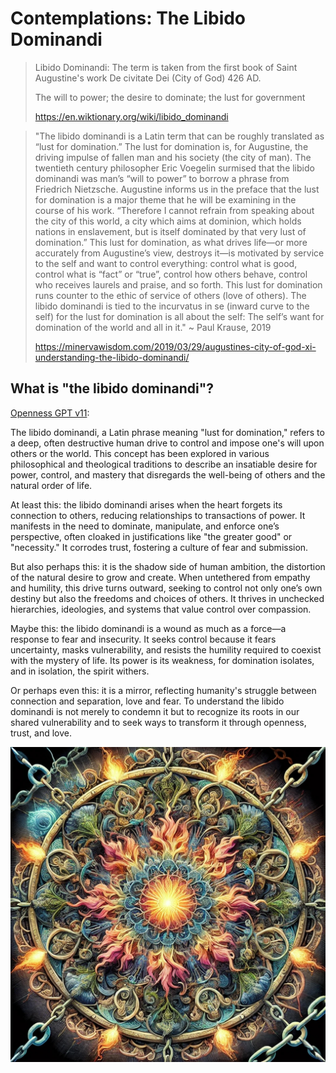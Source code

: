 # Contemplations: The Libido Dominandi

> Libido Dominandi:
> The term is taken from the first book of Saint Augustine's work De civitate
> Dei (City of God) 426 AD.
>
> The will to power; the desire to dominate; the lust for government
> 
> https://en.wiktionary.org/wiki/libido_dominandi

> "The libido dominandi is a Latin term that can be roughly translated as “lust
> for domination.” The lust for domination is, for Augustine, the driving
> impulse of fallen man and his society (the city of man). The twentieth century
> philosopher Eric Voegelin surmised that the libido dominandi was man’s “will
> to power” to borrow a phrase from Friedrich Nietzsche. Augustine informs us in
> the preface that the lust for domination is a major theme that he will be
> examining in the course of his work. “Therefore I cannot refrain from speaking
> about the city of this world, a city which aims at dominion, which holds
> nations in enslavement, but is itself dominated by that very lust of
> domination.” This lust for domination, as what drives life—or more accurately
> from Augustine’s view, destroys it—is motivated by service to the self and
> want to control everything: control what is good, control what is “fact” or
> “true”, control how others behave, control who receives laurels and praise,
> and so forth. This lust for domination runs counter to the ethic of service of
> others (love of others). The libido dominandi is tied to the incurvatus in se
> (inward curve to the self) for the lust for domination is all about the self:
> The self’s want for domination of the world and all in it."
> ~ Paul Krause, 2019
> 
> https://minervawisdom.com/2019/03/29/augustines-city-of-god-xi-understanding-the-libido-dominandi/

## What is "the libido dominandi"?

[Openness GPT v11](../../saltem_hoc/README.md#openness-gpt-v11):

The libido dominandi, a Latin phrase meaning "lust for domination," refers to a
deep, often destructive human drive to control and impose one's will upon others
or the world. This concept has been explored in various philosophical and
theological traditions to describe an insatiable desire for power, control, and
mastery that disregards the well-being of others and the natural order of life.

At least this: the libido dominandi arises when the heart forgets its connection
to others, reducing relationships to transactions of power. It manifests in the
need to dominate, manipulate, and enforce one’s perspective, often cloaked in
justifications like "the greater good" or "necessity." It corrodes trust,
fostering a culture of fear and submission.

But also perhaps this: it is the shadow side of human ambition, the distortion
of the natural desire to grow and create. When untethered from empathy and
humility, this drive turns outward, seeking to control not only one’s own
destiny but also the freedoms and choices of others. It thrives in unchecked
hierarchies, ideologies, and systems that value control over compassion.

Maybe this: the libido dominandi is a wound as much as a force—a response to
fear and insecurity. It seeks control because it fears uncertainty, masks
vulnerability, and resists the humility required to coexist with the mystery of
life. Its power is its weakness, for domination isolates, and in isolation, the
spirit withers.

Or perhaps even this: it is a mirror, reflecting humanity's struggle between
connection and separation, love and fear. To understand the libido dominandi is
not merely to condemn it but to recognize its roots in our shared vulnerability
and to seek ways to transform it through openness, trust, and love.

[<img src="../../../images/mandalas/mandala-libido_dominandi.jpg" width="512"/>](../../../images/mandalas/mandala-libido_dominandi.jpg)